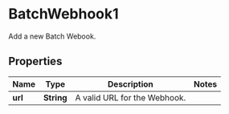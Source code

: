 

# BatchWebhook1

Add a new Batch Webook.

## Properties

| Name | Type | Description | Notes |
|------------ | ------------- | ------------- | -------------|
|**url** | **String** | A valid URL for the Webhook. |  |



